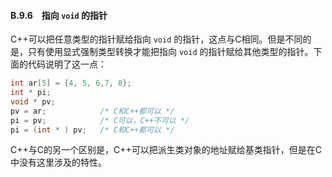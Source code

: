 #### B.9.6　指向 `void` 的指针

C++可以把任意类型的指针赋给指向 `void` 的指针，这点与C相同。但是不同的是，只有使用显式强制类型转换才能把指向 `void` 的指针赋给其他类型的指针。下面的代码说明了这一点：

```c
int ar[5] = {4, 5, 6,7, 8};
int * pi;
void * pv;
pv = ar;            /* C和C++都可以 */
pi = pv;            /* C可以，C++不可以 */
pi = (int * ) pv;   /* C和C++都可以 */
```

C++与C的另一个区别是，C++可以把派生类对象的地址赋给基类指针，但是在C中没有这里涉及的特性。

